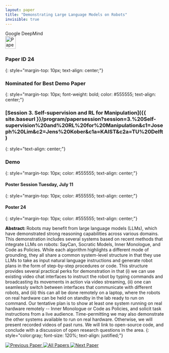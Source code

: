 ```yaml
---
layout: paper
title: "Demonstrating Large Language Models on Robots"
invisible: true
---
```

<div class="paper-authors">
<div class="paper-author-box">
    <div class="paper-author-name">Google DeepMind</div>
    <div class="paper-author-uni"></div>
</div>

</div><div class="paper-pdf">
<div> <a href="http://www.roboticsproceedings.org/rss19/p024.pdf"><img src="{{ site.baseurl }}/images/paper_link.png" alt="Paper Website" width = "33"  height = "40"/></a> </div>
</div>

### Paper ID 24
{: style="margin-top: 10px; text-align: center;"}

### Nominated for Best Demo Paper
{: style="margin-top: 10px; font-weight: bold; color: #555555; text-align: center;"}

### [Session 3. Self-supervision and RL for Manipulation]({{ site.baseurl }}/program/papersession?session=3.%20Self-supervision%20and%20RL%20for%20Manipulation&c1=Joseph%20Lim&c2=Jens%20Kober&c1a=KAIST&c2a=TU%20Delft)
{: style="text-align: center;"}

### Demo
{: style="margin-top: 10px; color: #555555; text-align: center;"}

#### Poster Session Tuesday, July 11
{: style="margin-top: 10px; color: #555555; text-align: center;"}

#### Poster 24
{: style="margin-top: 10px; color: #555555; text-align: center;"}

<b style="color: black;">Abstract: </b>Robots may benefit from large language models (LLMs), which have demonstrated strong reasoning capabilities across various domains. This demonstration includes several systems based on recent methods that integrate LLMs on robots: SayCan, Socratic Models, Inner Monologue, and Code as Policies. While each algorithm highlights a different mode of grounding, they all share a common system-level structure in that they use LLMs to take as input natural language instructions and generate robot plans in the form of step-by-step procedures or code. This structure provides several practical perks for demonstration in that (i) we can use existing video chat interfaces to instruct the robot by typing commands and broadcasting its movements in action via video streaming, (ii) one can seamlessly switch between interfaces that communicate with different robots, and (iii) this can all be done remotely on a laptop, where the robots on real hardware can be held on standby in the lab ready to run on command. Our tentative plan is to show at least one system running on real hardware remotely -- Inner Monologue or Code as Policies, and solicit task instructions from a live audience. Time-permitting we may also demonstrate the other systems available to run on real hardware. Otherwise, we will present recorded videos of past runs. We will link to open-source code, and conclude with a discussion of open research questions in the area.
{: style="color:gray; font-size: 120%; text-align: justified;"}


<div class="paper-menu">
<a href="{{ site.baseurl }}/program/papers/023/"> <img src="{{ site.baseurl }}/images/previous_paper_icon.png" alt="Previous Paper" title="Previous Paper"/> </a>
<a href="{{ site.baseurl }}/program/papers"><img src="{{ site.baseurl }}/images/overview_icon.png" alt="All Papers" title="All Papers"/> </a>
<a href="{{ site.baseurl }}/program/papers/025/"> <img src="{{ site.baseurl }}/images/next_paper_icon.png" alt="Next Paper" title="Next Paper"/> </a>

</div>
